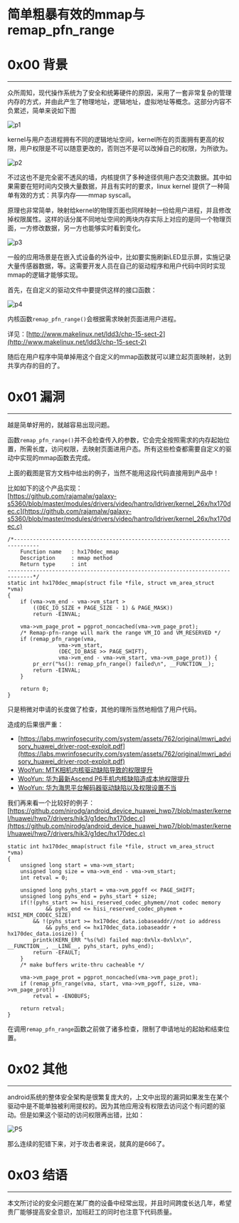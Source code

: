 # 简单粗暴有效的mmap与remap_pfn_range

0x00 背景
=======

* * *

众所周知，现代操作系统为了安全和统筹硬件的原因，采用了一套非常复杂的管理内存的方式，并由此产生了物理地址，逻辑地址，虚拟地址等概念。这部分内容不负累述，简单来说如下图

![p1](http://drops.javaweb.org/uploads/images/82af0e953525771d34630cc8933d5ccff85e70dc.jpg)

kernel与用户态进程拥有不同的逻辑地址空间，kernel所在的页面拥有更高的权限，用户权限是不可以随意更改的，否则岂不是可以改掉自己的权限，为所欲为。

![p2](http://drops.javaweb.org/uploads/images/d6a83d84e35c4d86fc9a0ca54ffdaa224b845006.jpg)

不过这也不是完全密不透风的墙，内核提供了多种途径供用户态交流数据。其中如果需要在短时间内交换大量数据，并且有实时的要求，linux kernel 提供了一种简单有效的方式：共享内存——mmap syscall。

原理也非常简单，映射给kernel的物理页面也同样映射一份给用户进程，并且修改掉权限属性。这样的话分属不同地址空间的两块内存实际上对应的是同一个物理页面，一方修改数据，另一方也能够实时看到变化。

![p3](http://drops.javaweb.org/uploads/images/5caf9bc26ccdf0dde04dec595269ac2e216a140e.jpg)

一般的应用场景是在嵌入式设备的外设中，比如要实施刷新LED显示屏，实施记录大量传感器数据，等。这需要开发人员在自己的驱动程序和用户代码中同时实现mmap的逻辑才能够实现。

首先，在自定义的驱动文件中要提供这样的接口函数：

![p4](http://drops.javaweb.org/uploads/images/3ca8c21d46c6455f28da5821b6466be7f3391522.jpg)

内核函数`remap_pfn_range()`会根据需求映射页面进用户进程。

详见：[http://www.makelinux.net/ldd3/chp-15-sect-2](http://www.makelinux.net/ldd3/chp-15-sect-2)

随后在用户程序中简单掉用这个自定义的mmap函数就可以建立起页面映射，达到共享内存的目的了。

0x01 漏洞
=======

* * *

越是简单好用的，就越容易出现问题。

函数`remap_pfn_range()`并不会检查传入的参数，它会完全按照需求的内存起始位置，所需长度，访问权限，去映射页面进用户态。所有这些检查都需要自定义的驱动中实现的mmap函数去完成。

上面的截图是官方文档中给出的例子，当然不能用这段代码直接用到产品中！

比如如下的这个产品实现：  
[https://github.com/rajamalw/galaxy-s5360/blob/master/modules/drivers/video/hantro/ldriver/kernel_26x/hx170dec.c](https://github.com/rajamalw/galaxy-s5360/blob/master/modules/drivers/video/hantro/ldriver/kernel_26x/hx170dec.c)

```
/*------------------------------------------------------------------------------
    Function name   : hx170dec_mmap
    Description     : mmap method
    Return type     : int
------------------------------------------------------------------------------*/
static int hx170dec_mmap(struct file *file, struct vm_area_struct *vma)
{
    if (vma->vm_end - vma->vm_start >
        ((DEC_IO_SIZE + PAGE_SIZE - 1) & PAGE_MASK))
        return -EINVAL;

    vma->vm_page_prot = pgprot_noncached(vma->vm_page_prot);
    /* Remap-pfn-range will mark the range VM_IO and VM_RESERVED */
    if (remap_pfn_range(vma,
                vma->vm_start,
                (DEC_IO_BASE >> PAGE_SHIFT),
                vma->vm_end - vma->vm_start, vma->vm_page_prot)) {
        pr_err("%s(): remap_pfn_range() failed\n", __FUNCTION__);
        return -EINVAL;
    }

    return 0;
}

```

只是稍微对申请的长度做了检查，其他的理所当然地相信了用户代码。

造成的后果很严重：

*   [https://labs.mwrinfosecurity.com/system/assets/762/original/mwri_advisory_huawei_driver-root-exploit.pdf](https://labs.mwrinfosecurity.com/system/assets/762/original/mwri_advisory_huawei_driver-root-exploit.pdf)
*   [WooYun: MTK相机内核驱动缺陷导致的权限提升](http://www.wooyun.org/bugs/wooyun-2013-021778)
*   [WooYun: 华为最新Ascend P6手机内核缺陷造成本地权限提升](http://www.wooyun.org/bugs/wooyun-2013-026290)
*   [WooYun: 华为海思平台解码器驱动缺陷以及权限设置不当](http://www.wooyun.org/bugs/wooyun-2013-021777)

我们再来看一个比较好的例子：  
[https://github.com/nirodg/android_device_huawei_hwp7/blob/master/kernel/huawei/hwp7/drivers/hik3/g1dec/hx170dec.c](https://github.com/nirodg/android_device_huawei_hwp7/blob/master/kernel/huawei/hwp7/drivers/hik3/g1dec/hx170dec.c)

```
static int hx170dec_mmap(struct file *file, struct vm_area_struct *vma)
{
    unsigned long start = vma->vm_start;
    unsigned long size = vma->vm_end - vma->vm_start;
    int retval = 0;

    unsigned long pyhs_start = vma->vm_pgoff << PAGE_SHIFT;
    unsigned long pyhs_end = pyhs_start + size;
    if(!(pyhs_start >= hisi_reserved_codec_phymem//not codec memory
            && pyhs_end <= hisi_reserved_codec_phymem + HISI_MEM_CODEC_SIZE)
        && !(pyhs_start >= hx170dec_data.iobaseaddr//not io address
            && pyhs_end <= hx170dec_data.iobaseaddr + hx170dec_data.iosize)) {
        printk(KERN_ERR "%s(%d) failed map:0x%lx-0x%lx\n", __FUNCTION__, __LINE__, pyhs_start, pyhs_end);
        return -EFAULT;
    }
    /* make buffers write-thru cacheable */

    vma->vm_page_prot = pgprot_noncached(vma->vm_page_prot);
    if (remap_pfn_range(vma, start, vma->vm_pgoff, size, vma->vm_page_prot))
        retval = -ENOBUFS;

    return retval;
}

```

在调用`remap_pfn_range`函数之前做了诸多检查，限制了申请地址的起始和结束位置。

0x02 其他
=======

* * *

android系统的整体安全架构是很繁复庞大的，上文中出现的漏洞如果发生在某个驱动中是不能单独被利用提权的。因为其他应用没有权限去访问这个有问题的驱动。但是如果这个驱动的访问权限再出错，比如：

![P5](http://drops.javaweb.org/uploads/images/192e27d11316fb0dbb0da8927d505c6fcde823d9.jpg)

那么连续的犯错下来，对于攻击者来说，就真的是666了。

0x03 结语
=======

* * *

本文所讨论的安全问题在某厂商的设备中经常出现，并且时间跨度长达几年，希望贵厂能够提高安全意识，加班赶工的同时也注意下代码质量。